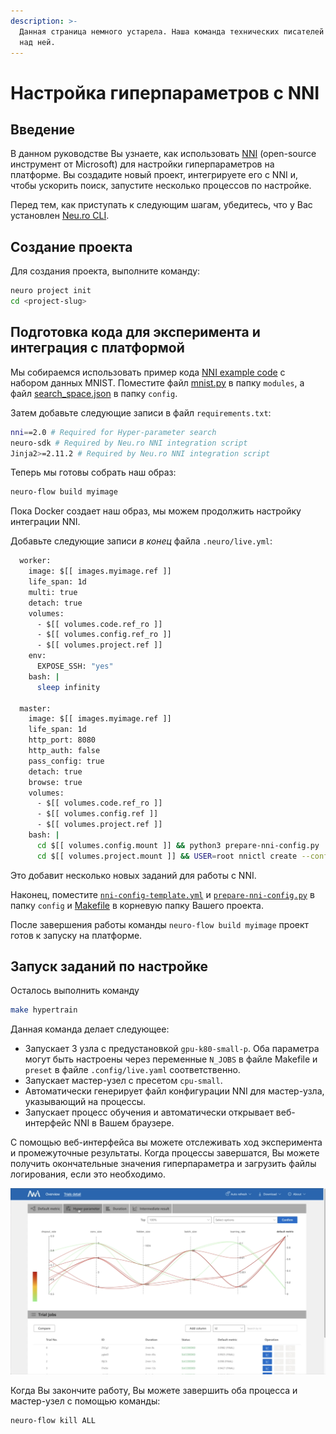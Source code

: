 ```yaml
---
description: >-
  Данная страница немного устарела. Наша команда технических писателей работает
  над ней.
---
```


# Настройка гиперпараметров с NNI

## Введение

В данном руководстве Вы узнаете, как использовать [NNI](https://github.com/microsoft/nni) \(open-source инструмент от Microsoft\) для настройки гиперпараметров на платформе. Вы создадите новый проект, интегрируете его с NNI и, чтобы ускорить поиск, запустите несколько процессов по настройке.

Перед тем, как приступать к следующим шагам, убедитесь, что у Вас установлен [Neu.ro CLI](../../first-steps/getting-started.md#installing-cli).

## Создание проекта

Для создания проекта, выполните команду:

```bash
neuro project init
cd <project-slug>
```

## Подготовка кода для эксперимента и интеграция с платформой

Мы собираемся использовать пример кода [NNI example code](https://github.com/microsoft/nni/tree/master/examples/trials/mnist-tfv2) с набором данных MNIST. Поместите файл [mnist.py](https://github.com/microsoft/nni/blob/master/examples/trials/mnist-tfv2/mnist.py) в папку `modules`, а файл [search\_space.json](https://github.com/microsoft/nni/blob/master/examples/trials/mnist-tfv2/search_space.json) в папку `config`.

Затем добавьте следующие записи в файл `requirements.txt`:

```bash
nni==2.0 # Required for Hyper-parameter search
neuro-sdk # Required by Neu.ro NNI integration script
Jinja2>=2.11.2 # Required by Neu.ro NNI integration script
```

Теперь мы готовы собрать наш образ:

```bash
neuro-flow build myimage
```

Пока Docker создает наш образ, мы можем продолжить настройку интеграции NNI.

Добавьте следующие записи _в конец_ файла `.neuro/live.yml`:

```bash
  worker:
    image: $[[ images.myimage.ref ]]
    life_span: 1d
    multi: true
    detach: true
    volumes:
      - $[[ volumes.code.ref_ro ]]
      - $[[ volumes.config.ref_ro ]]
      - $[[ volumes.project.ref ]]
    env:
      EXPOSE_SSH: "yes"
    bash: |
      sleep infinity

  master:
    image: $[[ images.myimage.ref ]]
    life_span: 1d
    http_port: 8080
    http_auth: false
    pass_config: true
    detach: true
    browse: true
    volumes:
      - $[[ volumes.code.ref_ro ]]
      - $[[ volumes.config.ref ]]
      - $[[ volumes.project.ref ]]
    bash: |
      cd $[[ volumes.config.mount ]] && python3 prepare-nni-config.py 
      cd $[[ volumes.project.mount ]] && USER=root nnictl create --config $[[ volumes.config.mount ]]/nni-config.yml -f
```

Это добавит несколько новых заданий для работы с NNI.

Наконец, поместите [`nni-config-template.yml`](https://github.com/neuromation/ml-recipe-nni/blob/master/config/nni-config-template.yml) и [`prepare-nni-config.py`](https://github.com/neuromation/ml-recipe-nni/blob/master/config/prepare-nni-config.py) в папку `config` и [Makefile](https://github.com/neuro-inc/ml-recipe-nni/blob/master/Makefile) в корневую папку Вашего проекта.

После завершения работы команды `neuro-flow build myimage` проект готов к запуску на платформе.

## Запуск заданий по настройке

Осталось выполнить команду

```bash
make hypertrain
```

Данная команда делает следующее:

* Запускает 3 узла с предустановкой `gpu-k80-small-p`. Оба параметра могут быть настроены через переменные `N_JOBS` в файле Makefile и `preset` в файле `.config/live.yaml` соответственно.
* Запускает мастер-узел с пресетом `cpu-small`.
* Автоматически генерирует файл конфигурации NNI для мастер-узла, указывающий на процессы.
* Запускает процесс обучения и автоматически открывает веб-интерфейс NNI в Вашем браузере.

С помощью веб-интерфейса вы можете отслеживать ход эксперимента и промежуточные результаты. Когда процессы завершатся, Вы можете получить окончательные значения гиперпараметра и загрузить файлы логирования, если это необходимо.

![NNI Hyperparameter Tuning GUI](../../.gitbook/assets/screen-shot-2020-05-12-at-12.43.02-pm.png)

Когда Вы закончите работу, Вы можете завершить оба процесса и мастер-узел с помощью команды:

```bash
neuro-flow kill ALL
```

